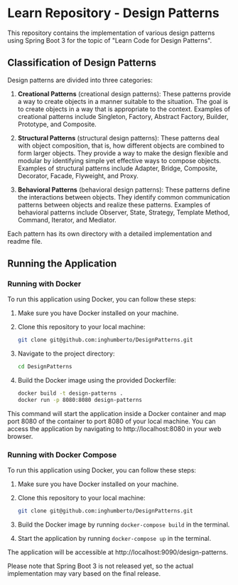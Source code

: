 # Learn Repository - Design Patterns

This repository contains the implementation of various design patterns using Spring Boot 3 for the topic of "Learn Code for Design Patterns".

## Classification of Design Patterns

Design patterns are divided into three categories:

1. **Creational Patterns** (creational design patterns): These patterns provide a way to create objects in a manner suitable to the situation. The goal is to create objects in a way that is appropriate to the context. Examples of creational patterns include Singleton, Factory, Abstract Factory, Builder, Prototype, and Composite.

2. **Structural Patterns** (structural design patterns): These patterns deal with object composition, that is, how different objects are combined to form larger objects. They provide a way to make the design flexible and modular by identifying simple yet effective ways to compose objects. Examples of structural patterns include Adapter, Bridge, Composite, Decorator, Facade, Flyweight, and Proxy.

3. **Behavioral Patterns** (behavioral design patterns): These patterns define the interactions between objects. They identify common communication patterns between objects and realize these patterns. Examples of behavioral patterns include Observer, State, Strategy, Template Method, Command, Iterator, and Mediator.

Each pattern has its own directory with a detailed implementation and readme file.
## Running the Application
### Running with Docker

To run this application using Docker, you can follow these steps:

1. Make sure you have Docker installed on your machine.

2. Clone this repository to your local machine:
   ```bash
   git clone git@github.com:inghumberto/DesignPatterns.git
3. Navigate to the project directory:
   ```bash
   cd DesignPatterns
4. Build the Docker image using the provided Dockerfile:
   ```bash
   docker build -t design-patterns .
   docker run -p 8080:8080 design-patterns
This command will start the application inside a Docker container and map port 8080 of the container to port 8080 of your local machine. You can access the application by navigating to http://localhost:8080 in your web browser.


### Running with Docker Compose
To run this application using Docker, you can follow these steps:

1. Make sure you have Docker installed on your machine.

2. Clone this repository to your local machine:
   ```bash
   git clone git@github.com:inghumberto/DesignPatterns.git
1. Build the Docker image by running `docker-compose build` in the terminal.
2. Start the application by running `docker-compose up` in the terminal.

The application will be accessible at http://localhost:9090/design-patterns.

Please note that Spring Boot 3 is not released yet, so the actual implementation may vary based on the final release.
